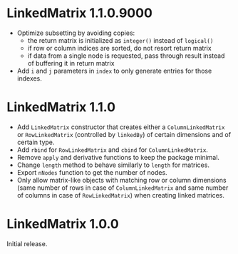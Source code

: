 # LinkedMatrix 1.1.0.9000

* Optimize subsetting by avoiding copies:
  * the return matrix is initialized as `integer()` instead of `logical()`
  * if row or column indices are sorted, do not resort return matrix
  * if data from a single node is requested, pass through result instead of
    buffering it in return matrix
* Add `i` and `j` parameters in `index` to only generate entries for those
  indexes.

# LinkedMatrix 1.1.0

* Add `LinkedMatrix` constructor that creates either a `ColumnLinkedMatrix` or
  `RowLinkedMatrix` (controlled by `linkedBy`) of certain dimensions and of
  certain type.
* Add `rbind` for `RowLinkedMatrix` and `cbind` for `ColumnLinkedMatrix`.
* Remove `apply` and derivative functions to keep the package minimal.
* Change `length` method to behave similarly to `length` for matrices.
* Export `nNodes` function to get the number of nodes.
* Only allow matrix-like objects with matching row or column dimensions (same
  number of rows in case of `ColumnLinkedMatrix` and same number of columns in
  case of `RowLinkedMatrix`) when creating linked matrices.

# LinkedMatrix 1.0.0

Initial release.
